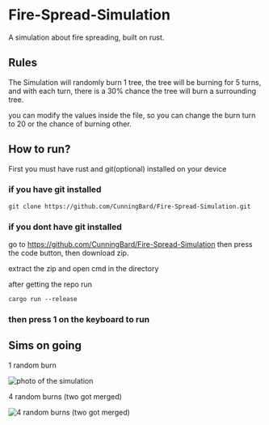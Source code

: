 # Fire-Spread-Simulation
A simulation about fire spreading, built on rust.

## Rules
The Simulation will randomly burn 1 tree, the tree will be burning for
5 turns, and with each turn, there is a 30% chance the tree will burn
a surrounding tree.

you can modify the values inside the file, so you can change the burn
turn to 20 or the chance of burning other.

## How to run?
First you must have rust and git(optional) installed on your device

### if you have git installed
```
git clone https://github.com/CunningBard/Fire-Spread-Simulation.git
```

### if you dont have git installed
go to https://github.com/CunningBard/Fire-Spread-Simulation
then press the code button, then download zip.

extract the zip and open cmd in the directory


after getting the repo run 
```
cargo run --release
```

### then press 1 on the keyboard to run

## Sims on going
1 random burn

![photo of the simulation](https://i.ibb.co/JBPGrFJ/image.png)

4 random burns (two got merged)

![4 random burns (two got merged)](https://i.ibb.co/c8CZDtZ/image.png)